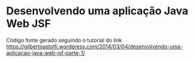 Desenvolvendo uma aplicação Java Web JSF 
========================================

Código fonte gerado seguindo o tutorial do link https://gilbertoastolfi.wordpress.com/2014/03/04/desenvolvendo-uma-aplicacao-java-web-jsf-parte-1/
